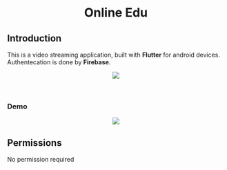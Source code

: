 <h1 align="center">
    Online Edu
</h1>

## Introduction

This is a video streaming application, built with **Flutter** for android devices. Authentecation is done by **Firebase**.

<p align="center">
    <a href="https://drive.google.com/drive/folders/1FtW8k7IiOPR9IVDgurLiYFGqDSKwFDdv?usp=sharing">
        <img src="https://img.shields.io/badge/download_APK-green">
    </a>  
</p>

<br>

### Demo

<p align='center'>
    <img   src="assets/demo.gif" />
</p>

## Permissions

No permission required
